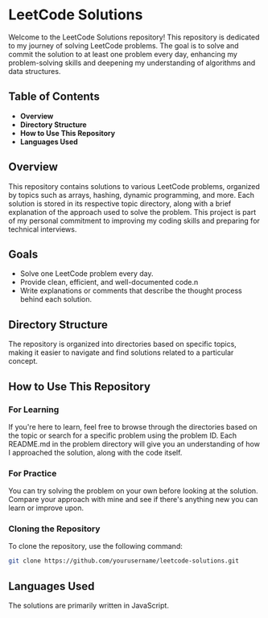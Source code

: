 # LeetCode Solutions

Welcome to the LeetCode Solutions repository! This repository is dedicated to my journey of solving LeetCode problems. The goal is to solve and commit the solution to at least one problem every day, enhancing my problem-solving skills and deepening my understanding of algorithms and data structures.

## Table of Contents
- **Overview**
- **Directory Structure**
- **How to Use This Repository**
- **Languages Used**

## Overview
This repository contains solutions to various LeetCode problems, organized by topics such as arrays, hashing, dynamic programming, and more. Each solution is stored in its respective topic directory, along with a brief explanation of the approach used to solve the problem. This project is part of my personal commitment to improving my coding skills and preparing for technical interviews.

## Goals
- Solve one LeetCode problem every day.
- Provide clean, efficient, and well-documented code.n
- Write explanations or comments that describe the thought process behind each solution.

## Directory Structure
The repository is organized into directories based on specific topics, making it easier to navigate and find solutions related to a particular concept.

## How to Use This Repository
### For Learning
If you're here to learn, feel free to browse through the directories based on the topic or search for a specific problem using the problem ID. Each README.md in the problem directory will give you an understanding of how I approached the solution, along with the code itself.

### For Practice
You can try solving the problem on your own before looking at the solution. Compare your approach with mine and see if there's anything new you can learn or improve upon.

### Cloning the Repository
To clone the repository, use the following command:
   ```sh
   git clone https://github.com/yourusername/leetcode-solutions.git
   ```

## Languages Used
The solutions are primarily written in JavaScript.



